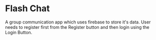 # Flash Chat

A group communication app which uses firebase to store it's data.
User needs to register first from the Register button and then login using the Login Button.